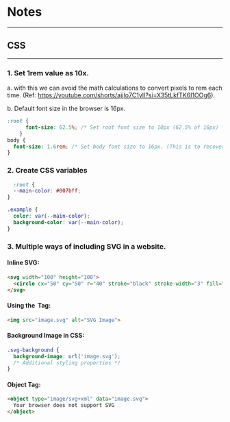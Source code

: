 # Notes
*****

## CSS 
****

### 1. Set 1rem value as 10x.

  a. with this we can avoid the math calculations to convert pixels to rem each time. (Ref: https://youtube.com/shorts/ajjIo7C1ylI?si=X35tLkfTK6I1OOg6).
  
  b. Default font size in the browser is 16px. 

  ``` css
  :root {
        font-size: 62.5%; /* Set root font size to 10px (62.5% of 16px) */
      }
  body {
    font-size: 1.6rem; /* Set body font size to 16px. (This is to recover the browser default font size which was overrode in last step) */
  }
  ```

### 2. Create CSS variables

  ``` css
    :root {
    --main-color: #007bff;
  }

  .example {
    color: var(--main-color);
    background-color: var(--main-color);
  }

  ```

### 3. Multiple ways of including SVG in a website. 
  #### Inline SVG:
  ``` html
  <svg width="100" height="100">
    <circle cx="50" cy="50" r="40" stroke="black" stroke-width="3" fill="red" />
  </svg>

  ```

  #### Using the <img> Tag: 
  ``` html
  <img src="image.svg" alt="SVG Image">
  
  ```

  #### Background Image in CSS: 
  ``` css
  .svg-background {
    background-image: url('image.svg');
    /* Additional styling properties */
  }
  
  ```

  #### Object Tag: 
  ``` html
  <object type="image/svg+xml" data="image.svg">
    Your browser does not support SVG
  </object>
  
  ```
